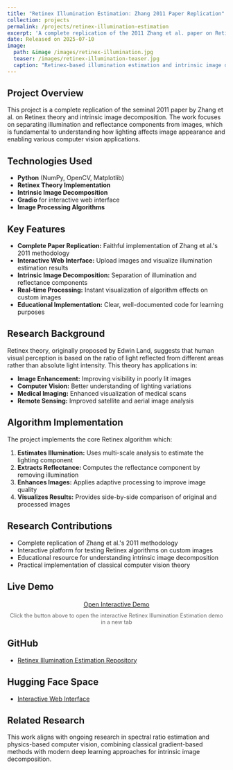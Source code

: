 ```yaml
---
title: "Retinex Illumination Estimation: Zhang 2011 Paper Replication"
collection: projects
permalink: /projects/retinex-illumination-estimation
excerpt: 'A complete replication of the 2011 Zhang et al. paper on Retinex theory and intrinsic image decomposition for illumination estimation.'
date: Released on 2025-07-10
image: 
  path: &image /images/retinex-illumination.jpg
  teaser: /images/retinex-illumination-teaser.jpg
  caption: "Retinex-based illumination estimation and intrinsic image decomposition"
---
```


## Project Overview
This project is a complete replication of the seminal 2011 paper by Zhang et al. on Retinex theory and intrinsic image decomposition. The work focuses on separating illumination and reflectance components from images, which is fundamental to understanding how lighting affects image appearance and enabling various computer vision applications.

## Technologies Used
- **Python** (NumPy, OpenCV, Matplotlib)
- **Retinex Theory Implementation**
- **Intrinsic Image Decomposition**
- **Gradio** for interactive web interface
- **Image Processing Algorithms**

## Key Features
- **Complete Paper Replication:** Faithful implementation of Zhang et al.'s 2011 methodology
- **Interactive Web Interface:** Upload images and visualize illumination estimation results
- **Intrinsic Image Decomposition:** Separation of illumination and reflectance components
- **Real-time Processing:** Instant visualization of algorithm effects on custom images
- **Educational Implementation:** Clear, well-documented code for learning purposes

## Research Background
Retinex theory, originally proposed by Edwin Land, suggests that human visual perception is based on the ratio of light reflected from different areas rather than absolute light intensity. This theory has applications in:

- **Image Enhancement:** Improving visibility in poorly lit images
- **Computer Vision:** Better understanding of lighting variations
- **Medical Imaging:** Enhanced visualization of medical scans
- **Remote Sensing:** Improved satellite and aerial image analysis

## Algorithm Implementation
The project implements the core Retinex algorithm which:
1. **Estimates Illumination:** Uses multi-scale analysis to estimate the lighting component
2. **Extracts Reflectance:** Computes the reflectance component by removing illumination
3. **Enhances Images:** Applies adaptive processing to improve image quality
4. **Visualizes Results:** Provides side-by-side comparison of original and processed images

## Research Contributions
- Complete replication of Zhang et al.'s 2011 methodology
- Interactive platform for testing Retinex algorithms on custom images
- Educational resource for understanding intrinsic image decomposition
- Practical implementation of classical computer vision theory

## Live Demo
<div style="margin: 20px 0; text-align: center;">
  <a href="https://huggingface.co/spaces/hxriharan/Retinex_Project" target="_blank" class="btn btn--primary">
    <i class="fas fa-external-link-alt"></i> Open Interactive Demo
  </a>
  <p style="margin-top: 10px; color: #666; font-size: 0.9em;">
    Click the button above to open the interactive Retinex Illumination Estimation demo in a new tab
  </p>
</div>

## GitHub
- [Retinex Illumination Estimation Repository](https://github.com/hxriharan/Retinex-Illumination-Estimation-Zhang2011)

## Hugging Face Space
- [Interactive Web Interface](https://huggingface.co/spaces/hxriharan/Retinex_Project)

## Related Research
This work aligns with ongoing research in spectral ratio estimation and physics-based computer vision, combining classical gradient-based methods with modern deep learning approaches for intrinsic image decomposition. 